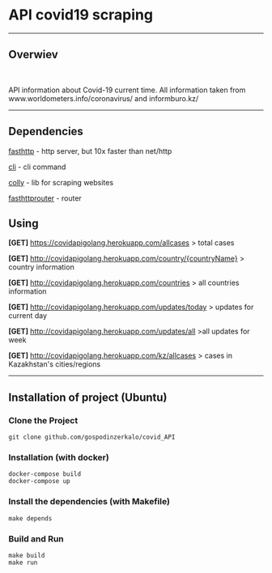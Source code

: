 <h1>API covid19 scraping</h1> <hr>
<h2>Overwiev</h2><br>
<p>API information about Covid-19 current time. All information taken from www.worldometers.info/coronavirus/ and informburo.kz/</p>
<hr>

<h2>Dependencies</h2>
<p><a href="github.com/valyala/fasthttp">fasthttp</a> - http server, but 10x faster than net/http</p>
<p><a href="github.com/urfave/cli">cli</a> - cli command</p>
<p><a href="github.com/gocolly/colly">colly</a> - lib for scraping websites</p>
<p><a href="fasthttprouter">fasthttprouter</a> -  router</p>
<h2>Using</h2>
<p><b>[GET]</b> <a target="_blank" href="http://covidapigolang.herokuapp.com/allcases">https://covidapigolang.herokuapp.com/allcases</a> > total cases</p>
<p><b>[GET]</b> <a target="_blank" href="http://covidapigolang.herokuapp.com/country/{countryName}">http://covidapigolang.herokuapp.com/country/{countryName}</a> > country information</p>
<p><b>[GET]</b> <a target="_blank" href="http://covidapigolang.herokuapp.com/countries">http://covidapigolang.herokuapp.com/countries</a> > all countries information</p> 
<p><b>[GET]</b> <a target="_blank" href="http://covidapigolang.herokuapp.com/updates/today">http://covidapigolang.herokuapp.com/updates/today</a> > updates for current day</p> 
<p><b>[GET]</b> <a target="_blank" href="http://covidapigolang.herokuapp.com/updates/all">http://covidapigolang.herokuapp.com/updates/all</a> >all updates for week</p> 
<p><b>[GET]</b> <a target="_blank" href="http://covidapigolang.herokuapp.com/kz/allcases">http://covidapigolang.herokuapp.com/kz/allcases</a> > cases in Kazakhstan's cities/regions</p> <hr>

<h2>Installation of project (Ubuntu)</h2>
<h3>Clone the Project </h3>
<code>git clone github.com/gospodinzerkalo/covid_API</code>

<h3>Installation (with docker)</h3>
<code>docker-compose build</code><br>
<code>docker-compose up</code>

<h3>Install the dependencies (with Makefile)</h3>
<code>make depends</code>
<h3>Build and Run</h3>
<code>make build</code> <br>
<code>make run</code>
